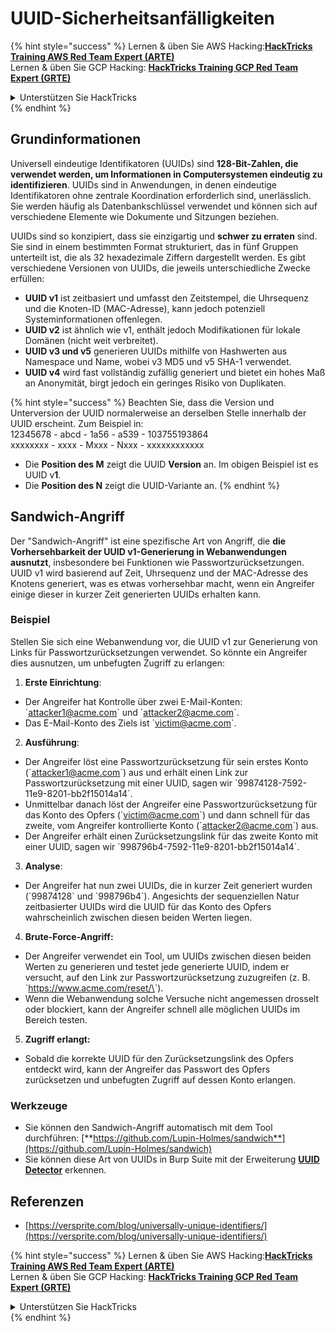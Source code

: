 # UUID-Sicherheitsanfälligkeiten

{% hint style="success" %}
Lernen & üben Sie AWS Hacking:<img src="/.gitbook/assets/arte.png" alt="" data-size="line">[**HackTricks Training AWS Red Team Expert (ARTE)**](https://training.hacktricks.xyz/courses/arte)<img src="/.gitbook/assets/arte.png" alt="" data-size="line">\
Lernen & üben Sie GCP Hacking: <img src="/.gitbook/assets/grte.png" alt="" data-size="line">[**HackTricks Training GCP Red Team Expert (GRTE)**<img src="/.gitbook/assets/grte.png" alt="" data-size="line">](https://training.hacktricks.xyz/courses/grte)

<details>

<summary>Unterstützen Sie HackTricks</summary>

* Überprüfen Sie die [**Abonnementpläne**](https://github.com/sponsors/carlospolop)!
* **Treten Sie der** 💬 [**Discord-Gruppe**](https://discord.gg/hRep4RUj7f) oder der [**Telegram-Gruppe**](https://t.me/peass) bei oder **folgen** Sie uns auf **Twitter** 🐦 [**@hacktricks\_live**](https://twitter.com/hacktricks\_live)**.**
* **Teilen Sie Hacking-Tricks, indem Sie PRs an die** [**HackTricks**](https://github.com/carlospolop/hacktricks) und [**HackTricks Cloud**](https://github.com/carlospolop/hacktricks-cloud) GitHub-Repos senden.

</details>
{% endhint %}

## Grundinformationen

Universell eindeutige Identifikatoren (UUIDs) sind **128-Bit-Zahlen, die verwendet werden, um Informationen in Computersystemen eindeutig zu identifizieren**. UUIDs sind in Anwendungen, in denen eindeutige Identifikatoren ohne zentrale Koordination erforderlich sind, unerlässlich. Sie werden häufig als Datenbankschlüssel verwendet und können sich auf verschiedene Elemente wie Dokumente und Sitzungen beziehen.

UUIDs sind so konzipiert, dass sie einzigartig und **schwer zu erraten** sind. Sie sind in einem bestimmten Format strukturiert, das in fünf Gruppen unterteilt ist, die als 32 hexadezimale Ziffern dargestellt werden. Es gibt verschiedene Versionen von UUIDs, die jeweils unterschiedliche Zwecke erfüllen:

* **UUID v1** ist zeitbasiert und umfasst den Zeitstempel, die Uhrsequenz und die Knoten-ID (MAC-Adresse), kann jedoch potenziell Systeminformationen offenlegen.
* **UUID v2** ist ähnlich wie v1, enthält jedoch Modifikationen für lokale Domänen (nicht weit verbreitet).
* **UUID v3 und v5** generieren UUIDs mithilfe von Hashwerten aus Namespace und Name, wobei v3 MD5 und v5 SHA-1 verwendet.
* **UUID v4** wird fast vollständig zufällig generiert und bietet ein hohes Maß an Anonymität, birgt jedoch ein geringes Risiko von Duplikaten.

{% hint style="success" %}
Beachten Sie, dass die Version und Unterversion der UUID normalerweise an derselben Stelle innerhalb der UUID erscheint. Zum Beispiel in:\
12345678 - abcd - 1a56 - a539 - 103755193864\
xxxxxxxx  - xxxx - Mxxx - Nxxx - xxxxxxxxxxxx

* Die **Position des M** zeigt die UUID **Version** an. Im obigen Beispiel ist es UUID v**1**.
* Die **Position des N** zeigt die UUID-Variante an.
{% endhint %}

## Sandwich-Angriff

Der "Sandwich-Angriff" ist eine spezifische Art von Angriff, die **die Vorhersehbarkeit der UUID v1-Generierung in Webanwendungen ausnutzt**, insbesondere bei Funktionen wie Passwortzurücksetzungen. UUID v1 wird basierend auf Zeit, Uhrsequenz und der MAC-Adresse des Knotens generiert, was es etwas vorhersehbar macht, wenn ein Angreifer einige dieser in kurzer Zeit generierten UUIDs erhalten kann.

### Beispiel

Stellen Sie sich eine Webanwendung vor, die UUID v1 zur Generierung von Links für Passwortzurücksetzungen verwendet. So könnte ein Angreifer dies ausnutzen, um unbefugten Zugriff zu erlangen:

1. **Erste Einrichtung**:

* Der Angreifer hat Kontrolle über zwei E-Mail-Konten: \`attacker1@acme.com\` und \`attacker2@acme.com\`.
* Das E-Mail-Konto des Ziels ist \`victim@acme.com\`.

2. **Ausführung**:

* Der Angreifer löst eine Passwortzurücksetzung für sein erstes Konto (\`attacker1@acme.com\`) aus und erhält einen Link zur Passwortzurücksetzung mit einer UUID, sagen wir \`99874128-7592-11e9-8201-bb2f15014a14\`.
* Unmittelbar danach löst der Angreifer eine Passwortzurücksetzung für das Konto des Opfers (\`victim@acme.com\`) und dann schnell für das zweite, vom Angreifer kontrollierte Konto (\`attacker2@acme.com\`) aus.
* Der Angreifer erhält einen Zurücksetzungslink für das zweite Konto mit einer UUID, sagen wir \`998796b4-7592-11e9-8201-bb2f15014a14\`.

3. **Analyse**:

* Der Angreifer hat nun zwei UUIDs, die in kurzer Zeit generiert wurden (\`99874128\` und \`998796b4\`). Angesichts der sequenziellen Natur zeitbasierter UUIDs wird die UUID für das Konto des Opfers wahrscheinlich zwischen diesen beiden Werten liegen.

4. **Brute-Force-Angriff:**

* Der Angreifer verwendet ein Tool, um UUIDs zwischen diesen beiden Werten zu generieren und testet jede generierte UUID, indem er versucht, auf den Link zur Passwortzurücksetzung zuzugreifen (z. B. \`https://www.acme.com/reset/\<generated-UUID>\`).
* Wenn die Webanwendung solche Versuche nicht angemessen drosselt oder blockiert, kann der Angreifer schnell alle möglichen UUIDs im Bereich testen.

5. **Zugriff erlangt:**

* Sobald die korrekte UUID für den Zurücksetzungslink des Opfers entdeckt wird, kann der Angreifer das Passwort des Opfers zurücksetzen und unbefugten Zugriff auf dessen Konto erlangen.

### Werkzeuge

* Sie können den Sandwich-Angriff automatisch mit dem Tool durchführen: [**https://github.com/Lupin-Holmes/sandwich**](https://github.com/Lupin-Holmes/sandwich)
* Sie können diese Art von UUIDs in Burp Suite mit der Erweiterung [**UUID Detector**](https://portswigger.net/bappstore/65f32f209a72480ea5f1a0dac4f38248) erkennen.

## Referenzen

* [https://versprite.com/blog/universally-unique-identifiers/](https://versprite.com/blog/universally-unique-identifiers/)

{% hint style="success" %}
Lernen & üben Sie AWS Hacking:<img src="/.gitbook/assets/arte.png" alt="" data-size="line">[**HackTricks Training AWS Red Team Expert (ARTE)**](https://training.hacktricks.xyz/courses/arte)<img src="/.gitbook/assets/arte.png" alt="" data-size="line">\
Lernen & üben Sie GCP Hacking: <img src="/.gitbook/assets/grte.png" alt="" data-size="line">[**HackTricks Training GCP Red Team Expert (GRTE)**<img src="/.gitbook/assets/grte.png" alt="" data-size="line">](https://training.hacktricks.xyz/courses/grte)

<details>

<summary>Unterstützen Sie HackTricks</summary>

* Überprüfen Sie die [**Abonnementpläne**](https://github.com/sponsors/carlospolop)!
* **Treten Sie der** 💬 [**Discord-Gruppe**](https://discord.gg/hRep4RUj7f) oder der [**Telegram-Gruppe**](https://t.me/peass) bei oder **folgen** Sie uns auf **Twitter** 🐦 [**@hacktricks\_live**](https://twitter.com/hacktricks\_live)**.**
* **Teilen Sie Hacking-Tricks, indem Sie PRs an die** [**HackTricks**](https://github.com/carlospolop/hacktricks) und [**HackTricks Cloud**](https://github.com/carlospolop/hacktricks-cloud) GitHub-Repos senden.

</details>
{% endhint %}
